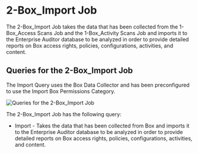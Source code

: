 # 2-Box_Import Job

The 2-Box_Import Job takes the data that has been collected from the 1-Box_Access Scans Job and the
1-Box_Activity Scans Job and imports it to the Enterprise Auditor database to be analyzed in order
to provide detailed reports on Box access rights, policies, configurations, activities, and content.

## Queries for the 2-Box_Import Job

The Import Query uses the Box Data Collector and has been preconfigured to use the Import Box
Permissions Category.

![Queries for the 2-Box_Import Job](/img/versioned_docs/accessanalyzer_11.6/accessanalyzer/solutions/box/collection/importqueries.webp)

The 2-Box_Import Job has the following query:

- Import - Takes the data that has been collected from Box and imports it to the Enterprise Auditor
  database to be analyzed in order to provide detailed reports on Box access rights, policies,
  configurations, activities, and content.
